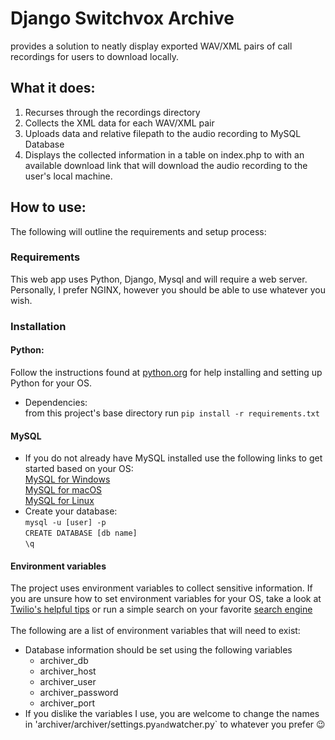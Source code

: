 # Django Switchvox Archive
provides a solution to neatly display exported WAV/XML pairs of call recordings for users to download locally.

## What it does:
  1. Recurses through the recordings directory
  2. Collects the XML data for each WAV/XML pair
  3. Uploads data and relative filepath to the audio recording to MySQL Database
  4. Displays the collected information in a table on index.php to with an available download link that will download the audio recording to the user's local machine. 

## How to use:
 The following will outline the requirements and setup process:

 ### Requirements
  This web app uses Python, Django, Mysql and will require a web server. Personally, I prefer NGINX, however you should be able to use whatever you wish. 

### Installation
#### Python:
   Follow the instructions found at [python.org](https://www.python.org/) for help installing and setting up Python for your OS.
 - Dependencies:\
    from this project's base directory run `pip install -r requirements.txt`
#### MySQL
 - If you do not already have MySQL installed use the following links to get started based on your OS:\
    [MySQL for Windows](https://dev.mysql.com/doc/mysql-installation-excerpt/5.7/en/windows-installation.html)\
    [MySQL for macOS](https://dev.mysql.com/doc/mysql-installation-excerpt/5.7/en/osx-installation.html)\
    [MySQL for Linux](https://dev.mysql.com/doc/mysql-installation-excerpt/5.7/en/linux-installation.html)
 - Create your database:\
   `mysql -u [user] -p`\
   `CREATE DATABASE [db name]`\
   `\q`
#### Environment variables
  The project uses environment variables to collect sensitive information. If you are unsure how to set environment variables for your OS, take a look at [Twilio's helpful tips](https://www.twilio.com/blog/2017/01/how-to-set-environment-variables.html) or run a simple search on your favorite [search engine](https://duckduckgo.com/?q=set+environment+variables&t=h_&ia=web)\
   \
  The following are a list of environment variables that will need to exist:
  - Database information should be set using the following variables
    - archiver_db
    - archiver_host
    - archiver_user
    - archiver_password
    - archiver_port
  - If you dislike the variables I use, you are welcome to change the names in 'archiver/archiver/settings.py` and `watcher.py` to whatever you prefer :wink:
